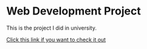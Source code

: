 # Web Development Project

This is the project I did in university.

[Click this link if you want to check it out](https://lrgs.ftsm.ukm.my/users/a189563/)
